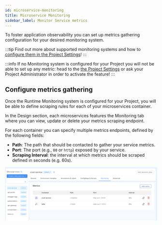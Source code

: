```yaml
---
id: microservice-monitoring
title: Microservice Monitoring
sidebar_label: Monitor Service metrics
---
```


To foster application observability you can set up metrics gathering configuration for your desired monitoring system.

:::tip
Find out more about supported monitoring systems and how to [configure them in the Project Settings](/console/project-configuration/project-settings.md#runtime)!
:::

:::info
If no Monitoring system is configured for your Project you will not be able to set up any metric: head to the [the Project Settings](/console/project-configuration/project-settings.md#runtime)
or ask your Project Administrator in order to activate the feature!
:::

## Configure metrics gathering

Once the Runtime Monitoring system is configured for your Project, you will be able to define scraping rules for each of your microservices container.

In the Design section, each microservices features the Monitoring tab where you can view, update or delete your metrics scraping endpoint.

For each container you can specify multiple metrics endpoints, defined by the following fields:

* **Path**: The path that should be contacted to gather your service metrics.
* **Port**: The port (e.g., `80` or `http`) exposed by your service.
* **Scraping Interval**: the interval at which metrics should be scraped defined in seconds (e.g. 60s).

![Metrics Card](img/metrics-card.png)
